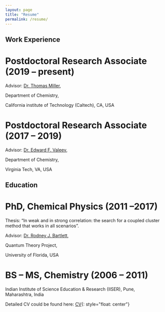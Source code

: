 ```yaml
---
layout: page
title: "Resume"
permalink: /resume/
---
```


## Work Experience

# Postdoctoral Research Associate                                                                        (2019 – present) 

Advisor: [Dr. Thomas Miller](https://scholar.google.co.in/citations?hl=en&user=G1afscUAAAAJ), 

Department of Chemistry, 

California institute of Technology (Caltech), CA, USA 


# Postdoctoral Research Associate                                                                        (2017 – 2019)

Advisor: [Dr. Edward F. Valeev](https://scholar.google.co.in/citations?hl=en&user=4QxcieMAAAAJ), 

Department of Chemistry, 

Virginia Tech, VA, USA 

## Education

# PhD, Chemical Physics                                                                                  (2011 –2017) 

Thesis: “In weak and in strong correlation: the search for a coupled cluster method that works in all scenarios”.

Advisor: [Dr. Rodney J. Bartlett](https://scholar.google.co.in/citations?user=9S6EDagAAAAJ&hl=en), 

Quantum Theory Project, 

University of Florida, USA 

# BS – MS, Chemistry                                                                                     (2006 – 2011)
 
Indian Institute of Science Education & Research (IISER), Pune, Maharashtra, India              


Detailed CV could be found here: [CV](/images/CV_Varun.pdf){: style="float: center"}

